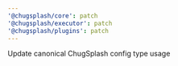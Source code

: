 ```yaml
---
'@chugsplash/core': patch
'@chugsplash/executor': patch
'@chugsplash/plugins': patch
---
```


Update canonical ChugSplash config type usage

